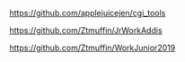https://github.com/applejuicejen/cgi_tools

https://github.com/Ztmuffin/JrWorkAddis

https://github.com/Ztmuffin/WorkJunior2019
